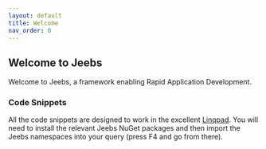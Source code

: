 ```yaml
---
layout: default
title: Welcome
nav_order: 0
---
```


## Welcome to Jeebs

Welcome to Jeebs, a framework enabling Rapid Application Development.

### Code Snippets

All the code snippets are designed to work in the excellent [Linqpad](https://www.linqpad.net).  You will need to install the relevant Jeebs NuGet packages and then import the Jeebs namespaces into your query (press F4 and go from there).
